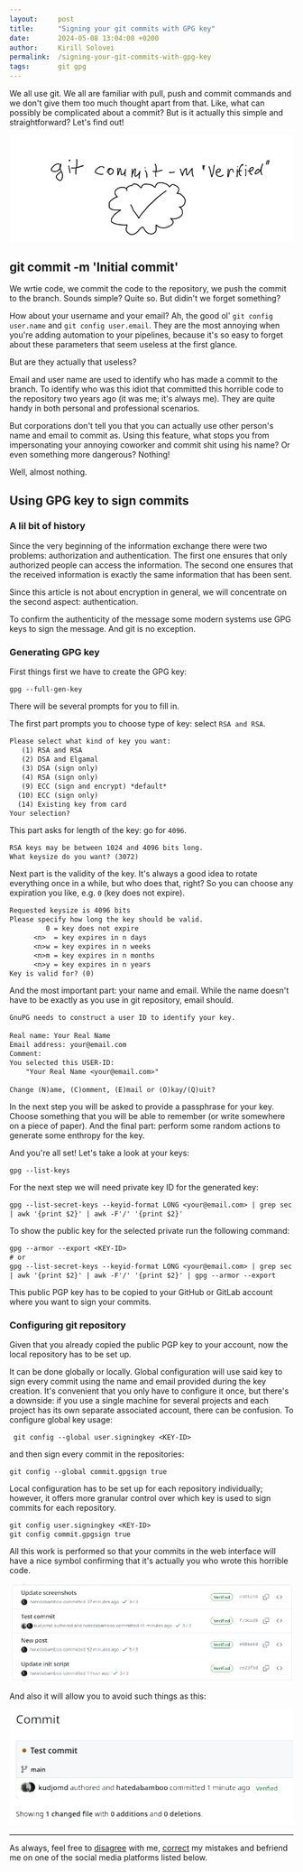 ```yaml
---
layout:     post
title:      "Signing your git commits with GPG key"
date:       2024-05-08 13:04:00 +0200
author:     Kirill Solovei
permalink:  /signing-your-git-commits-with-gpg-key
tags:       git gpg
---
```


We all use git. We all are familiar with pull, push and commit commands and we
don't give them too much thought apart from that. Like, what can possibly be
complicated about a commit? But is it actually this simple and straightforward?
Let's find out!

<!--more-->

![git commit -m Verified](../assets/2024-05-08-signing-your-git-commits-with-gpg-key-1.webp)

## git commit -m 'Initial commit'

We wrtie code, we commit the code to the repository, we push the commit to the
branch. Sounds simple? Quite so. But didin't we forget something?

How about your username and your email? Ah, the good ol' `git config user.name`
and `git config user.email`. They are the most annoying when you're adding
automation to your pipelines, because it's so easy to forget about these
parameters that seem useless at the first glance.

But are they actually that useless?

Email and user name are used to identify who has made a commit to the branch.
To identify who was this idiot that committed this horrible code to the
repository two years ago (it was me; it's always me). They are quite handy in
both personal and professional scenarios.

But corporations don't tell you that you can actually use other person's name
and email to commit as. Using this feature, what stops you from impersonating
your annoying coworker and commit shit using his name? Or even something more
dangerous? Nothing!

Well, almost nothing.

## Using GPG key to sign commits

### A lil bit of history

Since the very beginning of the information exchange there were two problems:
authorization and authentication. The first one ensures that only authorized
people can access the information. The second one ensures that the received
information is exactly the same information that has been sent.

Since this article is not about encryption in general, we will concentrate on
the second aspect: authentication.

To confirm the authenticity of the message some modern systems use GPG keys to
sign the message. And git is no exception.

### Generating GPG key

First things first we have to create the GPG key:

```shell
gpg --full-gen-key
```

There will be several prompts for you to fill in.

The first part prompts you to choose type of key: select `RSA and RSA`.

```shell
Please select what kind of key you want:
   (1) RSA and RSA
   (2) DSA and Elgamal
   (3) DSA (sign only)
   (4) RSA (sign only)
   (9) ECC (sign and encrypt) *default*
  (10) ECC (sign only)
  (14) Existing key from card
Your selection?
```

This part asks for length of the key: go for `4096`.

```shell
RSA keys may be between 1024 and 4096 bits long.
What keysize do you want? (3072)
```

Next part is the validity of the key. It's always a good idea to rotate
everything once in a while, but who does that, right? So you can choose any
expiration you like, e.g. `0` (key does not expire).

```shell
Requested keysize is 4096 bits
Please specify how long the key should be valid.
         0 = key does not expire
      <n>  = key expires in n days
      <n>w = key expires in n weeks
      <n>m = key expires in n months
      <n>y = key expires in n years
Key is valid for? (0)
```

And the most important part: your name and email. While the name doesn't have
to be exactly as you use in git repository, email should.

```shell
GnuPG needs to construct a user ID to identify your key.

Real name: Your Real Name
Email address: your@email.com
Comment:
You selected this USER-ID:
    "Your Real Name <your@email.com>"

Change (N)ame, (C)omment, (E)mail or (O)kay/(Q)uit?
```

In the next step you will be asked to provide a passphrase for your key. Choose
something that you will be able to remember (or write somewhere on a piece of
paper). And the final part: perform some random actions to generate some
enthropy for the key.

And you're all set! Let's take a look at your keys:

```shell
gpg --list-keys
```

For the next step we will need private key ID for the generated key:

```shell
gpg --list-secret-keys --keyid-format LONG <your@email.com> | grep sec | awk '{print $2}' | awk -F'/' '{print $2}'
```

To show the public key for the selected private run the following command:

```shell
gpg --armor --export <KEY-ID>
# or
gpg --list-secret-keys --keyid-format LONG <your@email.com> | grep sec | awk '{print $2}' | awk -F'/' '{print $2}' | gpg --armor --export
```

This public PGP key has to be copied to your GitHub or GitLab account where you
want to sign your commits.

### Configuring git repository

Given that you already copied the public PGP key to your account, now the local
repository has to be set up.

It can be done globally or locally. Global configuration will use said key to
sign every commit using the name and email provided during the key creation.
It's convenient that you only have to configure it once, but there's a
downside: if you use a single machine for several projects and each project has
its own separate associated account, there can be confusion. To configure global
key usage:

```shell
 git config --global user.signingkey <KEY-ID>
```

and then sign every commit in the repositories:

```shell
git config --global commit.gpgsign true
```

Local configuration has to be set up for each repository individually; however,
it offers more granular control over which key is used to sign commits for each
repository.

```shell
git config user.signingkey <KEY-ID>
git config commit.gpgsign true
```

All this work is performed so that your commits in the web interface will have
a nice symbol confirming that it's actually you who wrote this horrible code.

![Verified commit](../assets/2024-05-08-signing-your-git-commits-with-gpg-key-2.webp)

And also it will allow you to avoid such things as this:

![Someone has used your name to commit shit!](../assets/2024-05-08-signing-your-git-commits-with-gpg-key-3.webp)

---

As always, feel free to
[disagree](https://github.com/hatedabamboo/notes.hatedabamboo.me/issues) with
me, [correct](https://github.com/hatedabamboo/notes.hatedabamboo.me/pulls) my
mistakes and befriend me on one of the social media platforms listed below.

